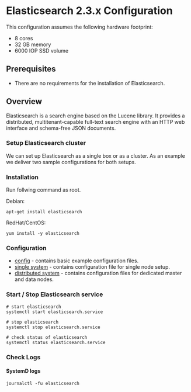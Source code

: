 Elasticsearch 2.3.x Configuration 
=================================

This configuration assumes the following hardware footprint:

- 8 cores
- 32 GB memory
- 6000 IOP SSD volume

## Prerequisites

- There are no requirements for the installation of Elasticsearch.

## Overview

Elasticsearch is a search engine based on the Lucene library. It provides a distributed, multitenant-capable full-text search engine with an HTTP web interface and schema-free JSON documents.

### Setup Elasticsearch cluster

We can set up Elasticsearch as a single box or as a cluster. As an example we deliver two sample configurations for both setups.

### Installation

Run follwing command as root. 

Debian:
```
apt-get install elasticsearch
```

RedHat/CentOS:
```
yum install -y elasticsearch
```

### Configuration

- [config](config) - contains basic example configuration files.
- [single system](config/single) - contains configuration file for single node setup.
- [distributed system](config/distributed) - contains configuration files for dedicated master and data nodes.

### Start / Stop Elasticsearch service

```
# start elasticsearch
systemctl start elasticsearch.service

# stop elasticsearch
systemctl stop elasticsearch.service

# check status of elasticsearch
systemctl status elasticsearch.service
```

### Check Logs

#### SystemD logs

```
journalctl -fu elasticsearch
```
